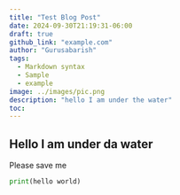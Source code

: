 ```yaml
---
title: "Test Blog Post"
date: 2024-09-30T21:19:31-06:00
draft: true
github_link: "example.com"
author: "Gurusabarish"
tags:
  - Markdown syntax
  - Sample
  - example
image: ../images/pic.png
description: "hello I am under the water"
toc:
---
```


## Hello I am under da water




Please save me

```python 
print(hello world)
```
```
